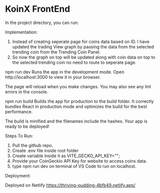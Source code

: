# KoinX FrontEnd

In the project directory, you can run:

Implementation:
1) Instead of creating seperate page for coins data based on ID. I have updated the trading View graph by passing the data from the selected trending coin from the Trending Coin Panel.
2) So now the graph on top will be updated along with coin data on top to the selected trending coin no need to route to seperate page.

npm run dev
Runs the app in the development mode.
Open http://localhost:3000 to view it in your browser.

The page will reload when you make changes.
You may also see any lint errors in the console.

npm run build
Builds the app for production to the build folder.
It correctly bundles React in production mode and optimizes the build for the best performance.

The build is minified and the filenames include the hashes.
Your app is ready to be deployed!

Steps To Run:

1) Pull the github repo.
2) Create .env file inside root folder
3) Create variable inside it as VITE_GECKO_API_KEY="";
4) Provide your CoinGeckio API Key for website to access coins data.
5) type npm run dev on terminal of VS Code to run on localhost.

Deployment:

Deployed on Netlify
https://thriving-pudding-4bfb49.netlify.app/


